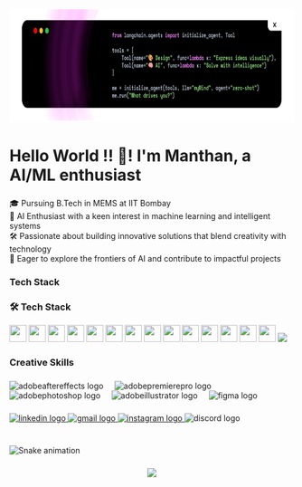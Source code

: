 <div align="center">
  <img height="200" src="Linkedin Cover-9.png"  />
</div>

###

<h1 align="left">Hello World !! 👋! I'm Manthan, a AI/ML enthusiast</h1>

###

<p align="left">🎓 Pursuing B.Tech in MEMS  at IIT Bombay<br>🤖 AI Enthusiast with a keen interest in machine learning and intelligent systems<br>🛠️ Passionate about building innovative solutions that blend creativity with technology<br>🚀 Eager to explore the frontiers of AI and contribute to impactful projects</p>

###

<h3 align="left">Tech Stack</h3>

###

### 🛠️ Tech Stack

<p align="left">
  <img src="https://cdn.jsdelivr.net/gh/devicons/devicon/icons/java/java-original.svg" height="30" width="30" />
  <img src="https://cdn.jsdelivr.net/gh/devicons/devicon/icons/python/python-original.svg" height="30" width="30" />
  <img src="https://cdn.jsdelivr.net/gh/devicons/devicon/icons/jupyter/jupyter-original-wordmark.svg" height="30" width="30" />
  <img src="https://cdn.jsdelivr.net/gh/devicons/devicon/icons/anaconda/anaconda-original.svg" height="30" width="30" />
  <img src="https://cdn.jsdelivr.net/gh/devicons/devicon/icons/numpy/numpy-original.svg" height="30" width="30" />
  <img src="https://cdn.jsdelivr.net/gh/devicons/devicon/icons/tensorflow/tensorflow-original.svg" height="30" width="30" />
  <img src="https://cdn.jsdelivr.net/gh/devicons/devicon/icons/pytorch/pytorch-original.svg" height="30" width="30" />
  <img src="https://cdn.jsdelivr.net/gh/devicons/devicon/icons/javascript/javascript-original.svg" height="30" width="30" />
  <img src="https://cdn.jsdelivr.net/gh/devicons/devicon/icons/typescript/typescript-original.svg" height="30" width="30" />
  <img src="https://cdn.jsdelivr.net/gh/devicons/devicon/icons/react/react-original.svg" height="30" width="30" />
  <img src="https://cdn.jsdelivr.net/gh/devicons/devicon/icons/nextjs/nextjs-original.svg" height="30" width="30" />
  <img src="https://cdn.jsdelivr.net/gh/devicons/devicon/icons/html5/html5-original.svg" height="30" width="30" />
  <img src="https://cdn.jsdelivr.net/gh/devicons/devicon/icons/css3/css3-original.svg" height="30" width="30" />
  <img src="https://cdn.jsdelivr.net/gh/devicons/devicon/icons/cplusplus/cplusplus-original.svg" height="30" width="30" />
  <img src="https://skillicons.dev/icons?i=tailwind" height="25" />
</p>



###

<h3 align="left">Creative Skills</h3>

###

<div align="left">
  <img src="https://skillicons.dev/icons?i=ae" height="30" alt="adobeaftereffects logo"  />
  <img width="12" />
  <img src="https://skillicons.dev/icons?i=pr" height="30" alt="adobepremierepro logo"  />
  <img width="12" />
  <img src="https://skillicons.dev/icons?i=ps" height="30" alt="adobephotoshop logo"  />
  <img width="12" />
  <img src="https://skillicons.dev/icons?i=ai" height="30" alt="adobeillustrator logo"  />
  <img width="12" />
  <img src="https://cdn.jsdelivr.net/gh/devicons/devicon/icons/figma/figma-original.svg" height="30" alt="figma logo"  />
</div>

###

<div align="left">
  <a href="https://www.linkedin.com/in/manthan-p-6457b3313/" target="_blank">
    <img src="https://img.shields.io/static/v1?message=LinkedIn&logo=linkedin&label=&color=0077B5&logoColor=white&labelColor=&style=for-the-badge" height="30" alt="linkedin logo"  />
  </a>
  <a href="pattedamanthan@gmail.com" target="_blank">
    <img src="https://img.shields.io/static/v1?message=Gmail&logo=gmail&label=&color=D14836&logoColor=white&labelColor=&style=for-the-badge" height="30" alt="gmail logo"  />
  </a>
  <a href="https://www.instagram.com/manthan_spryzen/" target="_blank">
    <img src="https://img.shields.io/static/v1?message=Instagram&logo=instagram&label=&color=E4405F&logoColor=whit&labelColor=&style=for-the-badge" height="30" alt="instagram logo"  />
  </a>
  <img src="https://img.shields.io/static/v1?message=Discord&logo=discord&label=&color=7289DA&logoColor=white&labelColor=&style=for-the-badge" height="30" alt="discord logo"  />
</div>

###

<br clear="both">

<img src="https://raw.githubusercontent.com/manthan9986/manthan9986/output/snake.svg" alt="Snake animation" />

###

<div align="center">
  <img src="https://profile-counter.glitch.me/manthan9986/count.svg?"  />
</div>

###

<picture>
  <source media="(prefers-color-scheme: dark)" srcset="https://raw.githubusercontent.com/manthan9986/manthan9986/output/github-snake-dark.svg" />
  <source media="(prefers-color-scheme: light)" srcset="https://raw.githubusercontent.com/manthan9986/manthan9986/output/github-snake.svg" />
</picture>

###
